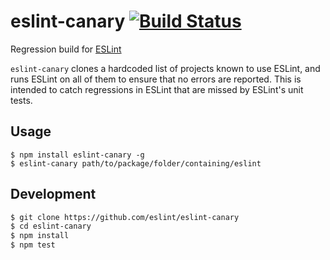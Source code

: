 # eslint-canary [![Build Status](https://travis-ci.org/eslint/eslint-canary.svg?branch=master)](https://travis-ci.org/eslint/eslint-canary)

Regression build for [ESLint](https://github.com/eslint/eslint)

`eslint-canary` clones a hardcoded list of projects known to use ESLint, and runs ESLint on all of them to ensure that no errors are reported. This is intended to catch regressions in ESLint that are missed by ESLint's unit tests.

## Usage

```
$ npm install eslint-canary -g
$ eslint-canary path/to/package/folder/containing/eslint
```

## Development

```bash
$ git clone https://github.com/eslint/eslint-canary
$ cd eslint-canary
$ npm install
$ npm test
```
